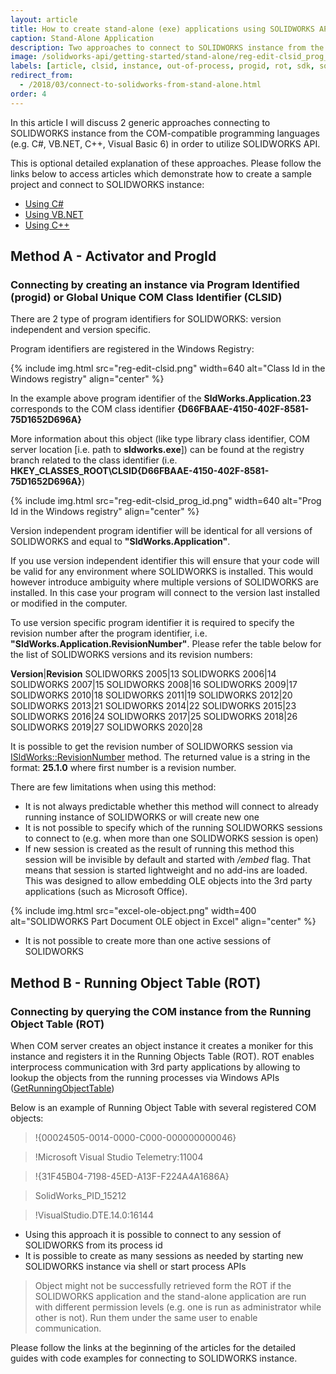 ```yaml
---
layout: article
title: How to create stand-alone (exe) applications using SOLIDWORKS API
caption: Stand-Alone Application
description: Two approaches to connect to SOLIDWORKS instance from the COM-compatible programming languages
image: /solidworks-api/getting-started/stand-alone/reg-edit-clsid_prog_id.png
labels: [article, clsid, instance, out-of-process, progid, rot, sdk, solidworks api, stand-alone]
redirect_from:
  - /2018/03/connect-to-solidworks-from-stand-alone.html
order: 4
---
```

In this article I will discuss 2 generic approaches connecting to SOLIDWORKS instance from the COM-compatible programming languages (e.g. C#, VB.NET, C++, Visual Basic 6) in order to utilize SOLIDWORKS API.  

This is optional detailed explanation of these approaches.
Please follow the links below to access articles which demonstrate how to create a sample project and connect to SOLIDWORKS instance:  

* [Using C#](/solidworks-api/getting-started/stand-alone/connect-csharp)
* [Using VB.NET](/solidworks-api/getting-started/stand-alone/connect-vbnet)
* [Using C++](/solidworks-api/getting-started/stand-alone/connect-cpp)

## Method A - Activator and ProgId
### Connecting by creating an instance via **Prog**ram **Id**entified (progid) or Global Unique COM **Cl**a**s**s **Id**entifier (CLSID)

There are 2 type of program identifiers for SOLIDWORKS: version independent and version specific.  

Program identifiers are registered in the Windows Registry:  

{% include img.html src="reg-edit-clsid.png" width=640 alt="Class Id in the Windows registry" align="center" %}

In the example above program identifier of the **SldWorks.Application.23** corresponds to the COM class identifier **{D66FBAAE-4150-402F-8581-75D1652D696A}**  

More information about this object (like type library class identifier, COM server location [i.e. path to **sldworks.exe**]) can be found at the registry branch related to the class identifier (i.e. **HKEY_CLASSES_ROOT\CLSID\{D66FBAAE-4150-402F-8581-75D1652D696A}**)  

{% include img.html src="reg-edit-clsid_prog_id.png" width=640 alt="Prog Id in the Windows registry" align="center" %}

Version independent program identifier will be identical for all versions of SOLIDWORKS and equal to **"SldWorks.Application"**.

If you use version independent identifier this will ensure that your code will be valid for any environment where SOLIDWORKS is installed.
This would however introduce ambiguity where multiple versions of SOLIDWORKS are installed.
In this case your program will connect to the version last installed or modified in the computer.

To use version specific program identifier it is required to specify the revision number after the program identifier, i.e. **"SldWorks.Application.RevisionNumber"**.
Please refer the table below for the list of SOLIDWORKS versions and its revision numbers:

**Version**|**Revision**
SOLIDWORKS 2005|13
SOLIDWORKS 2006|14
SOLIDWORKS 2007|15
SOLIDWORKS 2008|16
SOLIDWORKS 2009|17
SOLIDWORKS 2010|18
SOLIDWORKS 2011|19
SOLIDWORKS 2012|20
SOLIDWORKS 2013|21
SOLIDWORKS 2014|22
SOLIDWORKS 2015|23
SOLIDWORKS 2016|24
SOLIDWORKS 2017|25
SOLIDWORKS 2018|26
SOLIDWORKS 2019|27
SOLIDWORKS 2020|28

It is possible to get the revision number of SOLIDWORKS session via [ISldWorks::RevisionNumber](http://help.solidworks.com/2012/english/api/sldworksapi/solidworks.interop.sldworks~solidworks.interop.sldworks.isldworks~revisionnumber.html) method.
The returned value is a string in the format: **25.1.0** where first number is a revision number.  

There are few limitations when using this method:  

* It is not always predictable whether this method will connect to already running instance of SOLIDWORKS or will create new one
* It is not possible to specify which of the running SOLIDWORKS sessions to connect to (e.g. when more than one SOLIDWORKS session is open)
* If new session is created as the result of running this method this session will be invisible by default and started with */embed* flag.
That means that session is started lightweight and no add-ins are loaded.
This was designed to allow embedding OLE objects into the 3rd party applications (such as Microsoft Office).

{% include img.html src="excel-ole-object.png" width=400 alt="SOLIDWORKS Part Document OLE object in Excel" align="center" %}

* It is not possible to create more than one active sessions of SOLIDWORKS

## Method B - Running Object Table (ROT)

### Connecting by querying the COM instance from the **R**unning **O**bject **T**able (ROT)

When COM server creates an object instance it creates a moniker for this instance and registers it in the Running Objects Table (ROT).
ROT enables interprocess communication with 3rd party applications by allowing to lookup the objects from the running processes via Windows APIs ([GetRunningObjectTable](https://msdn.microsoft.com/en-us/library/windows/desktop/ms684004(v=vs.85).aspx))

Below is an example of Running Object Table with several registered COM objects:  

>!{00024505-0014-0000-C000-000000000046}

>!Microsoft Visual Studio Telemetry:11004

>!{31F45B04-7198-45ED-A13F-F224A4A1686A}

>SolidWorks_PID_15212

>!VisualStudio.DTE.14.0:16144

* Using this approach it is possible to connect to any session of SOLIDWORKS from its process id
* It is possible to create as many sessions as needed by starting new SOLIDWORKS instance via shell or start process APIs

> Object might not be successfully retrieved form the ROT if the SOLIDWORKS application and the stand-alone application are run with different permission levels (e.g. one is run as administrator while other is not). Run them under the same user to enable communication.

Please follow the links at the beginning of the articles for the detailed guides with code examples for connecting to SOLIDWORKS instance.
